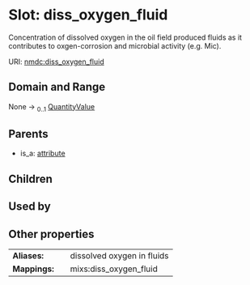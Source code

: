 
# Slot: diss_oxygen_fluid


Concentration of dissolved oxygen in the oil field produced fluids as it contributes to oxgen-corrosion and microbial activity (e.g. Mic).

URI: [nmdc:diss_oxygen_fluid](https://microbiomedata/meta/diss_oxygen_fluid)


## Domain and Range

None &#8594;  <sub>0..1</sub> [QuantityValue](QuantityValue.md)

## Parents

 *  is_a: [attribute](attribute.md)

## Children


## Used by


## Other properties

|  |  |  |
| --- | --- | --- |
| **Aliases:** | | dissolved oxygen in fluids |
| **Mappings:** | | mixs:diss_oxygen_fluid |

